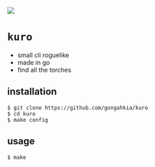 ![](https://img.shields.io/badge/kuro_1.0-passing-green)

# `kuro`

* small cli roguelike
* made in go
* find all the torches

## installation

```console
$ git clone https://github.com/gongahkia/kuro
$ cd kuro
$ make config
```

## usage

```console
$ make 
```
